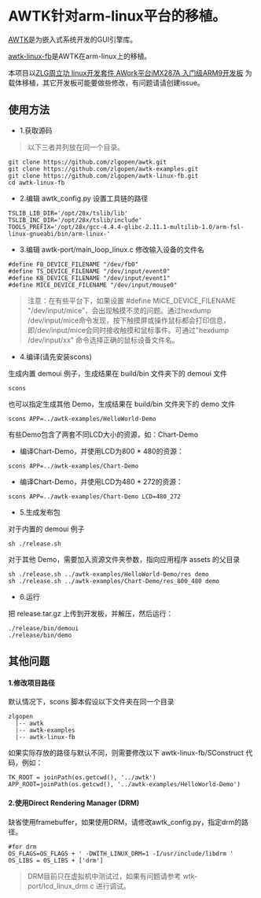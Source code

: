 # AWTK针对arm-linux平台的移植。

[AWTK](https://github.com/zlgopen/awtk)是为嵌入式系统开发的GUI引擎库。

[awtk-linux-fb](https://github.com/zlgopen/awtk-linux-fb)是AWTK在arm-linux上的移植。

本项目以[ZLG周立功 linux开发套件 AWork平台iMX287A 入门级ARM9开发板](https://item.taobao.com/item.htm?spm=a230r.1.14.1.29c8b3f8qxjYf7&id=536334628394&ns=1&abbucket=17#detail) 为载体移植，其它开发板可能要做些修改，有问题请请创建issue。 

## 使用方法

* 1.获取源码

> 以下三者并列放在同一个目录。

```
git clone https://github.com/zlgopen/awtk.git
git clone https://github.com/zlgopen/awtk-examples.git
git clone https://github.com/zlgopen/awtk-linux-fb.git
cd awtk-linux-fb
```

* 2.编辑 awtk_config.py 设置工具链的路径

```
TSLIB_LIB_DIR='/opt/28x/tslib/lib'
TSLIB_INC_DIR='/opt/28x/tslib/include'
TOOLS_PREFIX='/opt/28x/gcc-4.4.4-glibc-2.11.1-multilib-1.0/arm-fsl-linux-gnueabi/bin/arm-linux-'
```

* 3.编辑 awtk-port/main\_loop\_linux.c 修改输入设备的文件名

```
#define FB_DEVICE_FILENAME "/dev/fb0"
#define TS_DEVICE_FILENAME "/dev/input/event0"
#define KB_DEVICE_FILENAME "/dev/input/event1"
#define MICE_DEVICE_FILENAME "/dev/input/mouse0"
```

> 注意：在有些平台下，如果设置 #define MICE_DEVICE_FILENAME "/dev/input/mice”，会出现触摸不灵的问题。通过hexdump /dev/input/mice命令发现，按下触摸屏或操作鼠标都会打印信息，即/dev/input/mice会同时接收触摸和鼠标事件。可通过"hexdump  /dev/input/xx" 命令选择正确的鼠标设备文件名。

* 4.编译(请先安装scons)

生成内置 demoui 例子，生成结果在 build/bin 文件夹下的 demoui 文件

```
scons
```

也可以指定生成其他 Demo，生成结果在 build/bin 文件夹下的 demo 文件

```
scons APP=../awtk-examples/HelloWorld-Demo
```

有些Demo包含了两套不同LCD大小的资源，如：Chart-Demo

* 编译Chart-Demo，并使用LCD为800 * 480的资源：

```
scons APP=../awtk-examples/Chart-Demo
```
* 编译Chart-Demo，并使用LCD为480 * 272的资源：

```
scons APP=../awtk-examples/Chart-Demo LCD=480_272
```
* 5.生成发布包

对于内置的 demoui 例子

```
sh ./release.sh
```

对于其他 Demo，需要加入资源文件夹参数，指向应用程序 assets 的父目录

```
sh ./release.sh ../awtk-examples/HelloWorld-Demo/res demo
sh ./release.sh ../awtk-examples/Chart-Demo/res_800_480 demo
```

* 6.运行

把 release.tar.gz 上传到开发板，并解压，然后运行：

```
./release/bin/demoui
./release/bin/demo
```

## 其他问题

#### 1.修改项目路径

默认情况下，scons 脚本假设以下文件夹在同一个目录

```
zlgopen
  |-- awtk
  |-- awtk-examples
  |-- awtk-linux-fb
```

如果实际存放的路径与默认不同，则需要修改以下 awtk-linux-fb/SConstruct 代码，例如：

```
TK_ROOT = joinPath(os.getcwd(), '../awtk')
APP_ROOT=joinPath(os.getcwd(), '../awtk-examples/HelloWorld-Demo')
```

#### 2.使用Direct Rendering Manager (DRM)

缺省使用framebuffer，如果使用DRM，请修改awtk\_config.py，指定drm的路径。

```
#for drm
OS_FLAGS=OS_FLAGS + ' -DWITH_LINUX_DRM=1 -I/usr/include/libdrm '
OS_LIBS = OS_LIBS + ['drm']
```
> DRM目前只在虚拟机中测试过，如果有问题请参考 wtk-port/lcd\_linux\_drm.c 进行调试。

